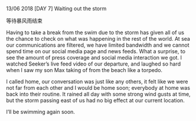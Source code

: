 
13/06 2018 [DAY 7] Waiting out the storm

等待暴风雨结束

Having to take a break from the swim due to the storm has given all of us the chance to check on what was happening in the rest of the world. At sea our communications are filtered, we have limited bandwidth and we cannot spend time on our social media page and news feeds. What a surprise, to see the amount of press coverage and social media interaction we got. I watched Seeker’s live feed video of our departure, and laughed so hard when I saw my son Max taking of from the beach like a torpedo.



I called home, our conversation was just like any others, it felt like we were not far from each other and I would be home soon; everybody at home was back into their routine.
It rained all day with some strong wind gusts at time, but the storm passing east of us had no big effect at our current location.

I’ll be swimming again soon.